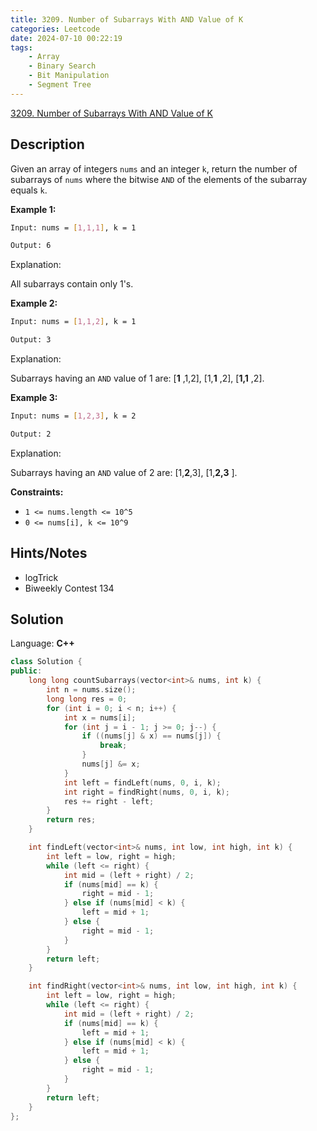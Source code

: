 ```yaml
---
title: 3209. Number of Subarrays With AND Value of K
categories: Leetcode
date: 2024-07-10 00:22:19
tags:
    - Array
    - Binary Search
    - Bit Manipulation
    - Segment Tree
---
```


[3209. Number of Subarrays With AND Value of K](https://leetcode.com/problems/number-of-subarrays-with-and-value-of-k/description/)

## Description

Given an array of integers `nums` and an integer `k`, return the number of subarrays of `nums` where the bitwise `AND` of the elements of the subarray equals `k`.

**Example 1:**

```bash
Input: nums = [1,1,1], k = 1

Output: 6
```

Explanation:

All subarrays contain only 1's.

**Example 2:**

```bash
Input: nums = [1,1,2], k = 1

Output: 3
```

Explanation:

Subarrays having an `AND` value of 1 are: [**1** ,1,2], [1,**1** ,2], [**1,1** ,2].

**Example 3:**

```bash
Input: nums = [1,2,3], k = 2

Output: 2
```

Explanation:

Subarrays having an `AND` value of 2 are: [1,<b>2</b>,3], [1,**2,3** ].

**Constraints:**

- `1 <= nums.length <= 10^5`
- `0 <= nums[i], k <= 10^9`

## Hints/Notes

- logTrick
- Biweekly Contest 134

## Solution

Language: **C++**

```C++
class Solution {
public:
    long long countSubarrays(vector<int>& nums, int k) {
        int n = nums.size();
        long long res = 0;
        for (int i = 0; i < n; i++) {
            int x = nums[i];
            for (int j = i - 1; j >= 0; j--) {
                if ((nums[j] & x) == nums[j]) {
                    break;
                }
                nums[j] &= x;
            }
            int left = findLeft(nums, 0, i, k);
            int right = findRight(nums, 0, i, k);
            res += right - left;
        }
        return res;
    }

    int findLeft(vector<int>& nums, int low, int high, int k) {
        int left = low, right = high;
        while (left <= right) {
            int mid = (left + right) / 2;
            if (nums[mid] == k) {
                right = mid - 1;
            } else if (nums[mid] < k) {
                left = mid + 1;
            } else {
                right = mid - 1;
            }
        }
        return left;
    }

    int findRight(vector<int>& nums, int low, int high, int k) {
        int left = low, right = high;
        while (left <= right) {
            int mid = (left + right) / 2;
            if (nums[mid] == k) {
                left = mid + 1;
            } else if (nums[mid] < k) {
                left = mid + 1;
            } else {
                right = mid - 1;
            }
        }
        return left;
    }
};
```
